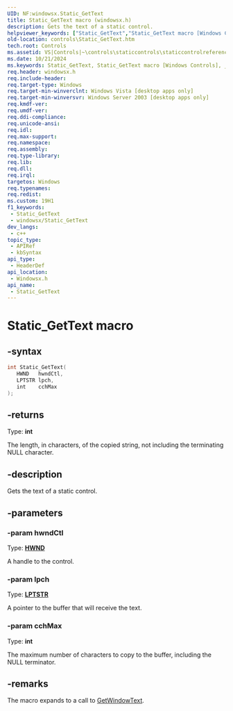 ```yaml
---
UID: NF:windowsx.Static_GetText
title: Static_GetText macro (windowsx.h)
description: Gets the text of a static control.
helpviewer_keywords: ["Static_GetText","Static_GetText macro [Windows Controls]","_win32_Static_GetText","_win32_Static_GetText_cpp","controls.Static_GetText","controls._win32_Static_GetText","windowsx/Static_GetText"]
old-location: controls\Static_GetText.htm
tech.root: Controls
ms.assetid: VS|Controls|~\controls\staticcontrols\staticcontrolreference\staticcontrolmacros\static_gettext.htm
ms.date: 10/21/2024
ms.keywords: Static_GetText, Static_GetText macro [Windows Controls], _win32_Static_GetText, _win32_Static_GetText_cpp, controls.Static_GetText, controls._win32_Static_GetText, windowsx/Static_GetText
req.header: windowsx.h
req.include-header: 
req.target-type: Windows
req.target-min-winverclnt: Windows Vista [desktop apps only]
req.target-min-winversvr: Windows Server 2003 [desktop apps only]
req.kmdf-ver: 
req.umdf-ver: 
req.ddi-compliance: 
req.unicode-ansi: 
req.idl: 
req.max-support: 
req.namespace: 
req.assembly: 
req.type-library: 
req.lib: 
req.dll: 
req.irql: 
targetos: Windows
req.typenames: 
req.redist: 
ms.custom: 19H1
f1_keywords:
 - Static_GetText
 - windowsx/Static_GetText
dev_langs:
 - c++
topic_type:
 - APIRef
 - kbSyntax
api_type:
 - HeaderDef
api_location:
 - Windowsx.h
api_name:
 - Static_GetText
---
```


# Static_GetText macro

## -syntax

```cpp
int Static_GetText(
   HWND   hwndCtl,
   LPTSTR lpch,
   int    cchMax
);
```

## -returns

Type: **int**

The length, in characters, of the copied string, not including the terminating NULL character.


## -description

Gets the text of a static control.

## -parameters

### -param hwndCtl

Type: <b><a href="/windows/desktop/WinProg/windows-data-types">HWND</a></b>

A handle to the control.

### -param lpch

Type: <b><a href="/windows/desktop/WinProg/windows-data-types">LPTSTR</a></b>

A pointer to the buffer that will receive the text.

### -param cchMax

Type: <b>int</b>

The maximum number of characters to copy to the buffer, including the NULL terminator.

## -remarks

The macro expands to a call to <a href="/windows/desktop/api/winuser/nf-winuser-getwindowtexta">GetWindowText</a>.
